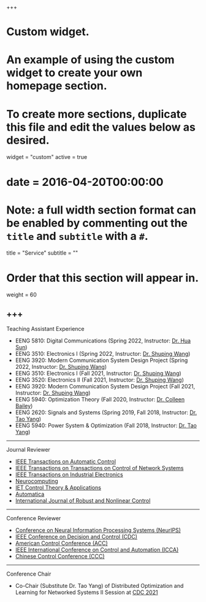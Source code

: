 +++
# Custom widget.
# An example of using the custom widget to create your own homepage section.
# To create more sections, duplicate this file and edit the values below as desired.
widget = "custom"
active = true
# date = 2016-04-20T00:00:00

# Note: a full width section format can be enabled by commenting out the `title` and `subtitle` with a `#`.
title = "Service"
subtitle = ""
# Order that this section will appear in.
weight = 60

+++
---
Teaching Assistant Experience
- EENG 5810: Digital Communications (Spring 2022, Instructor: [Dr. Hua Sun](https://electrical.engineering.unt.edu/people/hua-sun))
- EENG 3510: Electronics I (Spring 2022, Instructor: [Dr. Shuping Wang](https://electrical.engineering.unt.edu/people/shuping-wang))
- EENG 3920: Modern Communication System Design Project (Spring 2022, Instructor: [Dr. Shuping Wang](https://electrical.engineering.unt.edu/people/shuping-wang))
- EENG 3510: Electronics I (Fall 2021, Instructor: [Dr. Shuping Wang](https://electrical.engineering.unt.edu/people/shuping-wang))
- EENG 3520: Electronics II (Fall 2021, Instructor: [Dr. Shuping Wang](https://electrical.engineering.unt.edu/people/shuping-wang))
- EENG 3920: Modern Communication System Design Project (Fall 2021, Instructor: [Dr. Shuping Wang](https://electrical.engineering.unt.edu/people/shuping-wang))
- EENG 5940: Optimization Theory (Fall 2020, Instructor: [Dr. Colleen Bailey](https://electrical.engineering.unt.edu/people/colleen-bailey))
- EENG 2620: Signals and Systems (Spring 2019, Fall 2018, Instructor: [Dr. Tao Yang](https://tyang1188.github.io/index.html))
- EENG 5940: Power System & Optimization (Fall 2018, Instructor: [Dr. Tao Yang](https://tyang1188.github.io/index.html))
---
Journal Reviewer

- [IEEE Transactions on Automatic Control](http://ieeecss.org/publication/transactions-automatic-control)
- [IEEE Transactions on Transactions on Control of Network Systems](http://ieeecss.org/publication/transactions-control-network-systems)
- [IEEE Transactions on Industrial Electronics](http://www.ieee-ies.org/pubs/transactions-on-industrial-electronics)
- [Neurocomputing](https://www.journals.elsevier.com/neurocomputing)
- [IET Control Theory & Applications](https://digital-library.theiet.org/content/journals/iet-cta)
- [Automatica](https://www.journals.elsevier.com/automatica)
- [International Journal of Robust and Nonlinear Control](https://onlinelibrary.wiley.com/journal/10991239)
---
Conference Reviewer

- [Conference on Neural Information Processing Systems (NeurIPS)](https://nips.cc/)
- [IEEE Conference on Decision and Control (CDC)](https://cdc2020.ieeecss.org/)
- [American Control Conference (ACC)](http://acc2020.a2c2.org/)
- [IEEE International Conference on Control and Automation (ICCA)](http://www.ieee-icca.org/)
- [Chinese Control Conference (CCC)](http://www.ccc2019.cn/en/index.html)

---
Conference Chair

- Co-Chair (Substitute Dr. Tao Yang) of Distributed Optimization and Learning for Networked Systems II Session at [CDC 2021](https://cdc2021.ieeecss.org/)